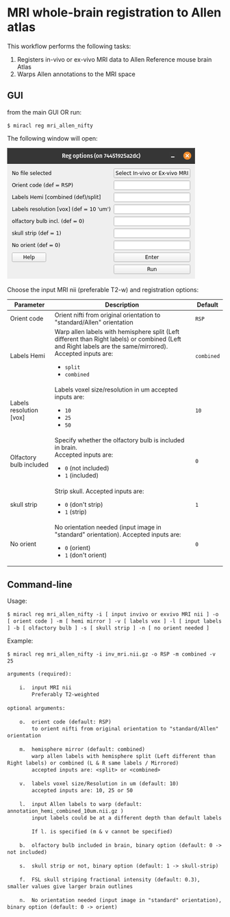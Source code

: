 # MRI whole-brain registration to Allen atlas

This workflow performs the following tasks:

1) Registers in-vivo or ex-vivo MRI data to Allen Reference mouse brain Atlas
2) Warps Allen annotations to the MRI space

## GUI

from the main GUI OR run:

```
$ miracl reg mri_allen_nifty
```

The following window will open:

![](reg_options.png)

Choose the input MRI nii (preferable T2-w) and registration options:

| Parameter | Description | Default |
| ---       | ---         | ---     |
| Orient code | Orient nifti from original orientation to "standard/Allen" orientation | `RSP` |
| Labels Hemi | Warp allen labels with hemisphere split (Left different than Right labels) or combined (Left and Right labels are the same/mirrored). Accepted inputs are: <ul><li>`split`</li><li>`combined`</li></ul> | `combined` |
| Labels resolution [vox] | Labels voxel size/resolution in um accepted inputs are: <ul><li>`10`</li><li>`25`</li><li>`50`</li></ul> | `10` |
| Olfactory bulb included | Specify whether the olfactory bulb is included in brain. <br>Accepted inputs are: <ul><li>`0` (not included)</li><li>`1` (included)</li></ul> | `0` |
| skull strip | Strip skull. Accepted inputs are: <ul><li>`0` (don't strip)</li><li>`1` (strip)</li></ul> | `1` |
| No orient | No orientation needed (input image in "standard" orientation). Accepted inputs are: <ul><li>`0` (orient)</li><li>`1` (don't orient)</li></ul> | `0` |

## Command-line

Usage:

```
$ miracl reg mri_allen_nifty -i [ input invivo or exvivo MRI nii ] -o [ orient code ] -m [ hemi mirror ] -v [ labels vox ] -l [ input labels ] -b [ olfactory bulb ] -s [ skull strip ] -n [ no orient needed ]
```

Example:

```
$ miracl reg mri_allen_nifty -i inv_mri.nii.gz -o RSP -m combined -v 25
```

```
arguments (required):

    i.  input MRI nii
        Preferably T2-weighted

optional arguments:

    o.  orient code (default: RSP)
        to orient nifti from original orientation to "standard/Allen" orientation

    m.  hemisphere mirror (default: combined)
        warp allen labels with hemisphere split (Left different than Right labels) or combined (L & R same labels / Mirrored)
        accepted inputs are: <split> or <combined>

    v.  labels voxel size/Resolution in um (default: 10)
        accepted inputs are: 10, 25 or 50

    l.  input Allen labels to warp (default: annotation_hemi_combined_10um.nii.gz )
        input labels could be at a different depth than default labels

        If l. is specified (m & v cannot be specified)

    b.  olfactory bulb included in brain, binary option (default: 0 -> not included)

    s.  skull strip or not, binary option (default: 1 -> skull-strip)

    f.  FSL skull striping fractional intensity (default: 0.3), smaller values give larger brain outlines

    n.  No orientation needed (input image in "standard" orientation), binary option (default: 0 -> orient)
```
